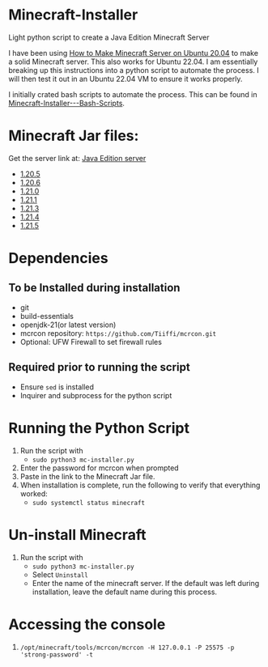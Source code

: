 # Minecraft-Installer
Light python script to create a Java Edition Minecraft Server 

I have been using [How to Make Minecraft Server on Ubuntu 20.04](https://linuxize.com/post/how-to-make-minecraft-server-on-ubuntu-20-04/#configuring-backups) to make a solid Minecraft server. This also works for Ubuntu 22.04. I am essentially breaking up this instructions into a python script to automate the process. I will then test it out in an Ubuntu 22.04 VM to ensure it works properly. 

I initially crated bash scripts to automate the process. This can be found in [Minecraft-Installer---Bash-Scripts](https://github.com/mjanders6/Minecraft-Installer---Bash-Scripts.git). 

# Minecraft Jar files: 
Get the server link at: [Java Edition server](https://www.minecraft.net/en-us/download/server)
- [1.20.5](https://piston-data.mojang.com/v1/objects/79493072f65e17243fd36a699c9a96b4381feb91/server.jar)
- [1.20.6](https://piston-data.mojang.com/v1/objects/145ff0858209bcfc164859ba735d4199aafa1eea/server.jar)
- [1.21.0](https://piston-data.mojang.com/v1/objects/450698d1863ab5180c25d7c804ef0fe6369dd1ba/server.jar)
- [1.21.1](https://piston-data.mojang.com/v1/objects/59353fb40c36d304f2035d51e7d6e6baa98dc05c/server.jar)
- [1.21.3](https://piston-data.mojang.com/v1/objects/45810d238246d90e811d896f87b14695b7fb6839/server.jar)
- [1.21.4](https://piston-data.mojang.com/v1/objects/4707d00eb834b446575d89a61a11b5d548d8c001/server.jar)
- [1.21.5](https://piston-data.mojang.com/v1/objects/e6ec2f64e6080b9b5d9b471b291c33cc7f509733/server.jar)

# Dependencies
## To be Installed during installation 
- git
- build-essentials
- openjdk-21(or latest version)
- mcrcon repository: `https://github.com/Tiiffi/mcrcon.git`
- Optional: UFW Firewall to set firewall rules

## Required prior to running the script 
- Ensure `sed` is installed
- Inquirer and subprocess for the python script

# Running the Python Script
1. Run the script with 
	- `sudo python3 mc-installer.py`
2. Enter the password for mcrcon when prompted
3. Paste in the link to the Minecraft Jar file.
4. When installation is complete, run the following to verify that everything worked:
	- `sudo systemctl status minecraft`

# Un-install Minecraft
1. Run the script with 
	- `sudo python3 mc-installer.py`
	- Select `Uninstall`
	- Enter the name of the minecraft server. If the default was left during installation, leave the default name during this process.

# Accessing the console
1. `/opt/minecraft/tools/mcrcon/mcrcon -H 127.0.0.1 -P 25575 -p 'strong-password' -t`

